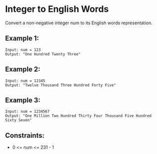 # Integer to English Words

Convert a non-negative integer num to its English words representation.

## Example 1:

```
Input: num = 123
Output: "One Hundred Twenty Three"
```

## Example 2:

```
Input: num = 12345
Output: "Twelve Thousand Three Hundred Forty Five"
```

## Example 3:

```
Input: num = 1234567
Output: "One Million Two Hundred Thirty Four Thousand Five Hundred Sixty Seven"
```

## Constraints:

- 0 <= num <= 231 - 1
